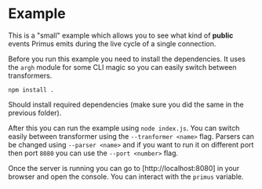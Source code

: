 # Example

This is a "small" example which allows you to see what kind of **public** events
Primus emits during the live cycle of a single connection.

Before you run this example you need to install the dependencies. It uses the
`argh` module for some CLI magic so you can easily switch between transformers.

```
npm install .
```

Should install required dependencies (make sure you did the same in the previous
folder).

After this you can run the example using `node index.js`. You can switch easily
between transformer using the `--tranformer <name>` flag. Parsers can be changed
using `--parser <name>` and if you want to run it on different port then port
`8080` you can use the `--port <number>` flag.

Once the server is running you can go to [http://localhost:8080] in your browser
and open the console. You can interact with the `primus` variable.
